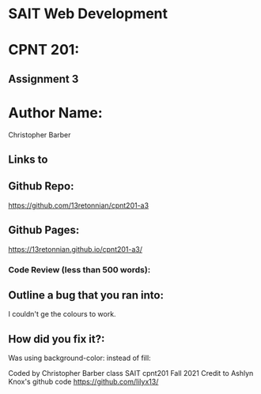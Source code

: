 # SAIT Web Development
# CPNT 201: 
## Assignment 3

# Author Name:
Christopher Barber

## Links to
## Github Repo:
https://github.com/13retonnian/cpnt201-a3
## Github Pages:
https://13retonnian.github.io/cpnt201-a3/

### Code Review (less than 500 words):


## Outline a bug that you ran into:
I couldn't ge the colours to work.
## How did you fix it?:
Was using background-color: instead of fill:


Coded by Christopher Barber class SAIT cpnt201 Fall 2021
Credit to Ashlyn Knox's github code https://github.com/lilyx13/